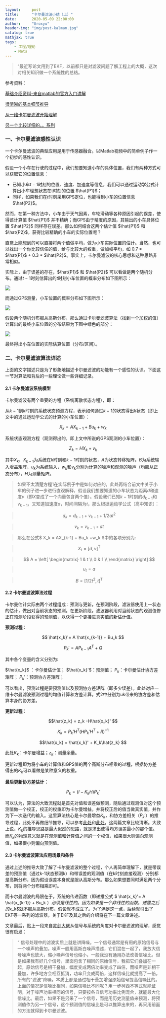```yaml
---
layout:     post
title:      "卡尔曼滤波小结（上）"
date:       2020-05-09 22:00:00
author:     "Groxyu"
header-img: "img/post-kalman.jpg"
catalog: true
mathjax: true
tags:
    - 工程/理论
    - Meta
---
```


> “最近写论文用到了EKF，以前都只是对滤波问题了解工程上的大概，这次对相关知识做一个系统性的总结。

参考资料：

[基础介绍资料-来自matlab的官方入门讲解](https://www.zhihu.com/question/23971601/answer/839664224)

[很清晰的基本细节推导](https://blog.csdn.net/victor_zy/article/details/82862904)

[从一维卡尔曼滤波开始理解](https://blog.csdn.net/skylark0924/article/details/95513878)

[另一个比较详细的。。系列](https://zhuanlan.zhihu.com/p/66018778)

### 一、卡尔曼滤波感性认识
一个卡尔曼滤波的典型应用是用于传感器融合。以Matlab视频中的简单例子作一个初步的感性认识。

假设一个小车在行驶的过程中，我们想要知道小车的具体位置，我们有两种方式可以获取它的位置信息：
* 已知小车$t-1$时刻的位置、速度、加速度等信息，我们可以通过运动学公式计算出小车理想状态在t时刻的位置 $\hat{P1}$；
* 同样，如果我们在$t$时刻采用GPS定位，也能得到小车的位置信息 $\hat{P2}$。

然而，在第一种方法中，小车由于天气因素，车轮滑动等各种原因引起的误差，使得该计算值 $\hat{P1}$ 并不精确；而GPS由于精度的原因，其输出的小车具体位置 $\hat{P2}$ 同样存在误差。那么如何结合这两个估计值 $\hat{P1}$ 和 $\hat{P2}$，获得比较精确的小车的实际位置呢？

直觉上能想到的可以直接将两个值做平均，做为小车实际位置的估计。当然，也可以找出一个你比较信任的值，给与比较大的权重，做加权平均，如 0.7 * $\hat{P1}$ + 0.3 * $\hat{P2}$。事实上，卡尔曼滤波的核心思想和这种思路非常相似。

实际上，由于误差的存在，$\hat{P1}$ 和 $\hat{P2}$ 可以看做是两个随机分布。通过$t-1$时刻估算出的$t$时刻小车位置的概率分布如下图所示：

![](https://s1.ax1x.com/2020/05/10/Y3Rt8x.jpg)

而通过GPS测量，小车位置的概率分布如下图所示：

![](https://s1.ax1x.com/2020/05/10/Y3R5ZQ.jpg)

假设两个随机分布服从高斯分布，那么通过卡尔曼滤波算法（找到一个加权的值）计算出的最终小车位置的分布结果为下图中绿色的部分：

![](https://s1.ax1x.com/2020/05/10/Y3Rhqg.jpg)

最终得出小车位置的实际估算位置（分布/区间）。

### 二、卡尔曼滤波算法详述
上面的文字描述只是为了形象地描述卡尔曼滤波的功能有一个感性的认识。下面这一节对算法和背后的一些理论做一些详细记录。

#### 2.1 卡尔曼滤波系统模型

卡尔曼滤波有两个重要的方程（系统离散状态方程），即：

从$k-1$到$k$时刻的系统状态预测方程，表示如何通过$k-1$的状态得出$k$状态（即上文中的通过运动学公式的计算的小车位置）：

$$ X_k = AX_{k-1} + Bu_k +w_k $$

系统状态观测方程（观测得出的，即上文中所说的GPS观测的小车位置）：

$$ Z_k = HX_k +v_k $$

其中$X_k$，$X_{k-1}$为系统在$k$时刻和$k-1$时刻的状态，$A$为状态转移矩阵，$B$为系统输入增益矩阵，$u_k$为系统输入，$w_k$和$v_k$分别为计算的噪声和观测的噪声（均服从正态分布），$H$为测量矩阵。

>如果不太清楚方程1在实际例子中是如何对应的，此处再结合前文中关于小车的例子进一步进行直观解释，假设我们想要知道的小车状态为距离$d$和速度$v$（即$X$变成了一个向量包含两个值）。假设我们已知$k-1$时刻的$d_{k-1}$和$v_{k-1}$，又知道加速度$a$，时间间隔为$t$，那么根据运动学公式（高中知识）：

>$$ d_k = d_{k-1} + v_{k-1} + 1/2at^2 $$

>$$ v_k = v_{k-1} + at $$

>那么在公式$ X_k = AX_{k-1} + Bu_k +w_k $中的各项分别为:

>$$X_t = [d, v] ^\mathrm{T}$$

>$$
A = \left[
 \begin{matrix}
   1 & t \\
   0 & 1 \\
  \end{matrix}
  \right]  
$$

>$$u_t = a $$

>$$ B = [1/2t^2 ,t] ^\mathrm{T}$$

#### 2.2 卡尔曼滤波算法过程
卡尔曼估计实际由两个过程组成：预测与更新，在预测阶段，滤波器使用上一状态的估计，做出对当前状态的预测。在更新阶段，滤波器利用对当前状态的观测值修正在预测阶段获得的预测值，以获得一个更接进真实值的新估计值。

**预测过程：**

$$ \hat{x_k}'= A \hat{x_{k-1}} + Bu_k $$

$$ P_k' = AP_{k-1}A^\mathrm{T} + Q $$

其中各个变量的含义分别为:

$\hat{x_k}$ ：卡尔曼估计值；
$\hat{x_k}'$：预测值；
$P_{k}$：卡尔曼估计协方差矩阵；
$P_{k}'$：预测协方差矩阵；

可以看出，预测过程是要预测值以及预测协方差矩阵（即多少误差）。此处对应一维卡尔曼滤波预测过程的均值计算和方差计算。式2中分别为uk带来的协方差和估算本身的协方差。

**更新过程：**

$$\hat{z_k} = z_k -H\hat{x_k}' $$

$$K_k = P_k'H^T(HP_k'H^T+R)^{-1} $$

$$\hat{x_k} = \hat{x_k}' + K_k\hat{z_k} $$

此处$K_k$：卡尔曼增益；$z_k$：测量余量。

更新过程即为将小车的计算值和GPS值的两个高斯分布相乘的过程，根据协方差得出的$K_k$可以看做是某种意义的权重。

**最后更新协方差估计：**

$$P_k = (I - K_kH)P_k' $$

可以认为，算法的大致流程就是首先对值和误差做预测，随后通过观测值对这个预测值做一个校正，校正的权重即为卡尔曼增益。并将校正后的值当做真实值，并作为下一次迭代的输入。这里算法核心是卡尔曼增益$K_k$，和协方差相关（$P_{k}'$）的推导过程，此处不再做细节推导，可以参考[此处](https://blog.csdn.net/victor_zy/article/details/82862904)和[此处](https://zhuanlan.zhihu.com/p/39912633)，这两篇文章比较清晰。大致上说，$K_k$的推导思路是最大似然的思路，就是求出使得均方误差最小的那个值。而$K_k$的物理意义就是在观测值和计算值之间的一个权值，如果很大则偏向观测值，如果很小则偏向预测值。

#### 2.3 卡尔曼滤波算法应用场景和条件
通过上述的推导大致了解了卡尔曼滤波的整个过程，个人再简单理解下，就是带误差的预测值（通过k-1状态预测k）和带误差的观测值（在k时刻直接观测）分别都是高斯分布，因为假设误差本身就是服从高斯分布。那么如果想要同时满足两个分布，则将两个分布相乘即可。

而卡尔曼滤波的局限在于，系统的传递函数（即递推公式 $ \hat{x_k}'= A \hat{x_{k-1}} + Bu_k $）必须是线性的。因为如果是一个非线性的函数，递推之后的$x_k$就不服从高斯分布，假设就不成立了。为了满足这一点，后续就引出了EKF等一系列的滤波器，关于EKF及其之后的介绍将在下一篇文章讲述。

 文章最后，贴上一段来自[灵剑大佬](https://www.zhihu.com/question/23971601/answer/194543896)从信号与系统的角度对卡尔曼滤波的理解，感觉很有启发：
 >“ 信号处理中的滤波实质上就是讲降噪。一个信号通常是有用的原始信号与一个噪声的叠加，噪声一般用高斯白噪声描述，它们混在一起了，我放大信号噪声也放大，缩小噪声信号也缩小，一般我没有通用办法改善信噪比。但是如果我有好几个信号，里面包含了相同的原始信号，我把它们叠加在一起，原始信号是相干叠加，幅度变成两倍功率变成了四倍，而噪声是非相干叠加，许多地方会相互抵消，功率只变成两倍，这样信噪比就提高了一倍。所有的“滤波”降噪，本质上都是通过相干叠加增强原始信号提高信噪比的。上面的情况是信噪比相同，如果信噪比不同呢？用一步柯西不等式就能证明，对于噪声功率相同的信号，只要按各自信号功率比例混合，就能最大化信噪比。最后，如果不是另采了一个信号，而是用历史测量值来预测，将预测值作为另一个信号，这个预测值的信噪比是可以推算出来的，再采用前面的方法就得到卡尔曼滤波。
